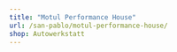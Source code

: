 ```yaml
---
title: "Motul Performance House"
url: /san-pablo/motul-performance-house/
shop: Autowerkstatt
---
```

